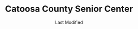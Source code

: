 ---
layout: location-page
date: Last Modified
description: "Local COVID-19 testing is available at Catoosa County Senior Center in Ringgold, Georgia, USA."
permalink: "locations/georgia/ringgold/catoosa-county-senior-center/"
tags:
  - locations
  - georgia
title: Catoosa County Senior Center
uniqueName: catoosa-county-senior-center
state: Georgia
stateAbbr: GA
hood: "Ringgold"
address: "144 Catoosa Circle"
city: "Ringgold"
zip: "30736"
zipsNearby: "30701 30703 30705 30707 30708 30710 30711 30719 30720 30721 30722 30724 30725 30726 30728 30730 30731 30732 30733 30734 30735 30736 30738 30739 30740 30741 30742 30746 30747 30751 30752 30753 30755 30756 30757 30750 37301 37302 37303 37371 37305 37307 37308 37309 37310 37401 37402 37403 37404 37405 37406 37407 37408 37409 37410 37411 37412 37414 37415 37416 37419 37421 37422 37424 37450 37311 37312 37320 37323 37364 37313 37315 37317 37318 37321 37322 37324 37325 37369 37326 37327 37329 37331 37332 37333 37336 37338 37339 37340 37341 37342 37343 37351 37347 37350 37353 37354 37356 37826 37361 37316 37362 37363 37365 37366 37367 37370 38581 37304 37373 37374 37375 37383 37376 37377 37379 37384 37380 38585 37337 37381 37874 37314 37385 37880 37387 37391 37394 37396 37397 37398 35740 35958 35959 35960 35963 35744 35966 35967 35968 35971 35973 35978 35979 35752 35981 35755 35984 35765 35986 35768 35769 35771 35746 35772 35988 35989 28903 30103 30104 30105 30107 30513 30114 30115 30120 30121 30123 30124 30522 30129 30539 30536 30540 30137 30541 30139 30142 30143 30145 30146 30147 30555 30148 30559 30560 30151 30149 30161 30162 30163 30164 30165 30171 30172 30173 30572 30175 30177 30178 30183 30184" 
mapUrl: "http://maps.apple.com/?q=Catoosa+County+Senior+Center&address=144+Catoosa+Circle,Ringgold,Georgia,30736"
locationType: Drive-thru
phone: "706-935-2541"
website: "https://dph.georgia.gov/locations/catoosa-county-senior-center"
onlineBooking: undefined
closed: undefined
closedUpdate: June 30th, 2020
notes: "By appointment only."
days: Fridays
hours: 9AM-4PM
ctaMessage: Learn more
ctaUrl: "https://dph.georgia.gov/locations/catoosa-county-senior-center"
---